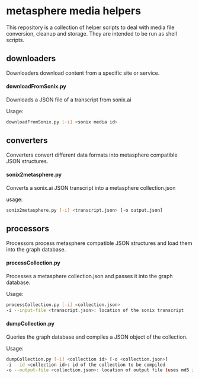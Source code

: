 # metasphere media helpers
This repository is a collection of helper scripts to deal with media file conversion, cleanup and storage. They are intended to be run as shell scripts.




## downloaders
Downloaders download content from a specific site or service.


#### downloadFromSonix.py
Downloads a JSON file of a transcript from sonix.ai

Usage:
```bash
downloadFromSonix.py [-i] <sonix media id>
```


## converters
Converters convert different data formats into metasphere compatible JSON structures.

#### sonix2metasphere.py
Converts a sonix.ai JSON transcript into a metasphere collection.json

usage:
```bash
sonix2metasphere.py [-i] <transcript.json> [-o output.json]
```


## processors
Processors process metasphere compatible JSON structures and load them into the graph database.

#### processCollection.py
Processes a metasphere collection.json and passes it into the graph database.

Usage:
```bash
processCollection.py [-i] <collection.json>
-i --input-file <transcript.json>: location of the sonix transcript
```

#### dumpCollection.py
Queries the graph database and compiles a JSON object of the collection.

Usage:
```bash
dumpCollection.py [-i] <collection id> [-o <collection.json>]
-i --id <collection id>: id of the collection to be compiled
-o --output-file <collection.json>: location of output file (uses md5 id of collection as default)
```

